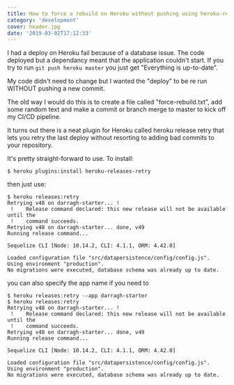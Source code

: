 ```yaml
---
title: How to force a rebuild on Heroku without pushing using heroku-release-retry plugin
category: 'development'
cover: header.jpg
date: '2019-03-02T17:12:33'
---
```


I had a deploy on Heroku fail because of a database issue. The code deployed but a dependancy meant that the application couldn't start. If you try to run `git push heroku master` you just get "Everything is up-to-date".

My code didn't need to change but I wanted the "deploy" to be re run WITHOUT pushing a new commit.

<!-- end excerpt -->

The old way I would do this is to create a file called "force-rebuild.txt", add some random text and make a commit or branch merge to master to kick off my CI/CD pipeline.

It turns out there is a neat plugin for Heroku called heroku release retry that lets you retry the last deploy without resorting to adding bad commits to your repository.

It's pretty straight-forward to use. To install:

```shell
$ heroku plugins:install heroku-releases-retry
```

then just use:

```shell
$ heroku releases:retry
Retrying v48 on darragh-starter... !
 !    Release command declared: this new release will not be available until the
 !    command succeeds.
Retrying v48 on darragh-starter... done, v49
Running release command...

Sequelize CLI [Node: 10.14.2, CLI: 4.1.1, ORM: 4.42.0]

Loaded configuration file "src/datapersistence/config/config.js".
Using environment "production".
No migrations were executed, database schema was already up to date.
```

you can also specify the app name if you need to

```shell
$ heroku releases:retry --app darragh-starter
$ heroku releases:retry
Retrying v48 on darragh-starter... !
 !    Release command declared: this new release will not be available until the
 !    command succeeds.
Retrying v48 on darragh-starter... done, v49
Running release command...

Sequelize CLI [Node: 10.14.2, CLI: 4.1.1, ORM: 4.42.0]

Loaded configuration file "src/datapersistence/config/config.js".
Using environment "production".
No migrations were executed, database schema was already up to date.
```
